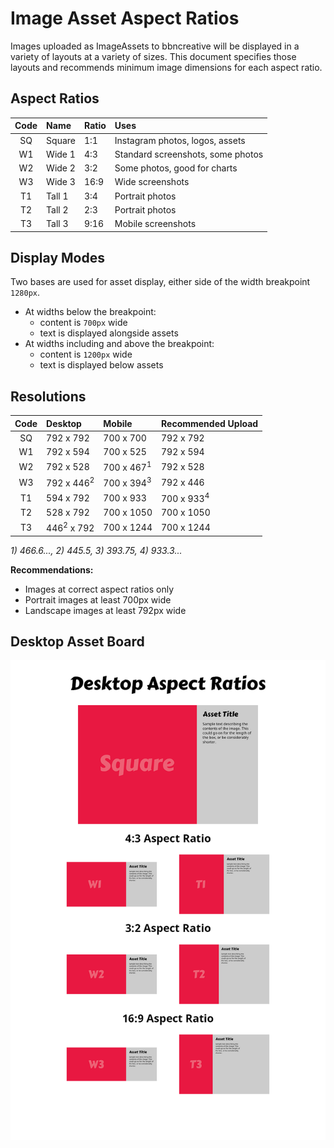 # Image Asset Aspect Ratios

Images uploaded as ImageAssets to bbncreative will be displayed in a variety of layouts at a variety of sizes. This document specifies those layouts and recommends minimum image dimensions for each aspect ratio.

## Aspect Ratios
| Code | Name | Ratio | Uses |
|:--:|:--|:--|:--|
| SQ | Square | 1:1 | Instagram photos, logos, assets
| W1 | Wide 1 | 4:3 | Standard screenshots, some photos |
| W2 | Wide 2 | 3:2 | Some photos, good for charts |
| W3 | Wide 3 | 16:9 | Wide screenshots |
| T1 | Tall 1 | 3:4 | Portrait photos |
| T2 | Tall 2 | 2:3 | Portrait photos |
| T3 | Tall 3 | 9:16 | Mobile screenshots |

## Display Modes
Two bases are used for asset display, either side of the width breakpoint `1280px`.
- At widths below the breakpoint:
    - content is `700px` wide
    - text is displayed alongside assets
- At widths including and above the breakpoint:
    - content is `1200px` wide
    - text is displayed below assets

## Resolutions
| Code | Desktop | Mobile | Recommended Upload |
|:--:|:--|:--|:--|
| SQ | 792 x 792 | 700 x 700 | 792 x 792 |
| W1 | 792 x 594 | 700 x 525 | 792 x 594 |
| W2 | 792 x 528 | 700 x 467<sup>1</sup> | 792 x 528 |
| W3 | 792 x 446<sup>2</sup> | 700 x 394<sup>3</sup> | 792 x 446 |
| T1 | 594 x 792 | 700 x 933 | 700 x 933<sup>4</sup> |
| T2 | 528 x 792 | 700 x 1050 | 700 x 1050 |
| T3 | 446<sup>2</sup> x 792 | 700 x 1244 | 700 x 1244 |

*1) 466.6..., 2) 445.5, 3) 393.75, 4) 933.3...*

**Recommendations:**
- Images at correct aspect ratios only
- Portrait images at least 700px wide
- Landscape images at least 792px wide


## Desktop Asset Board
![Desktop Asset Board](Desktop_Asset_Board.png)


